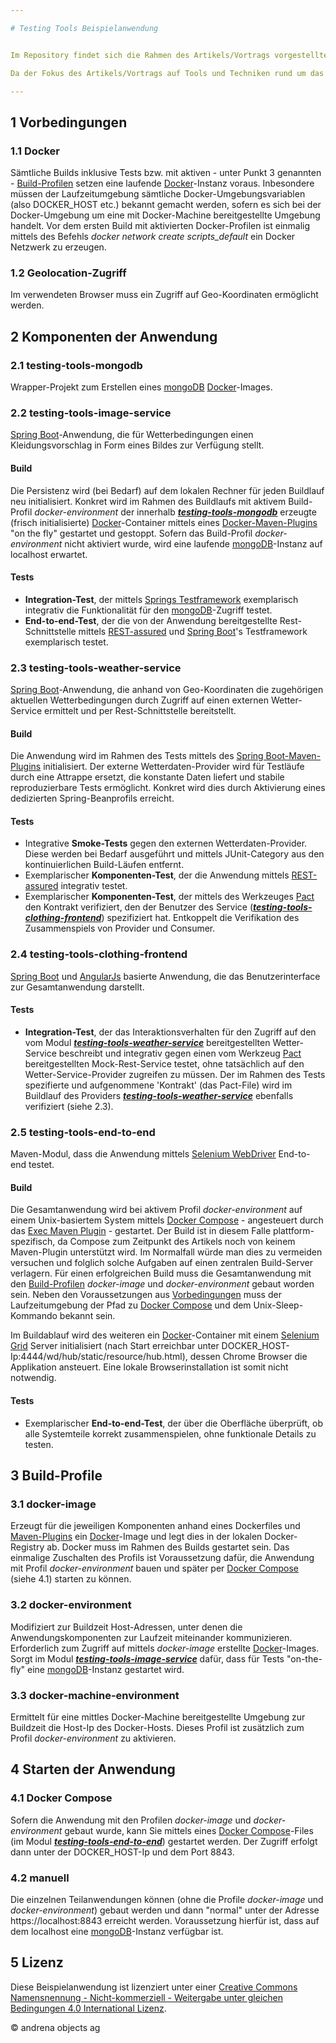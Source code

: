 ```yaml
---

# Testing Tools Beispielanwendung


Im Repository findet sich die Rahmen des Artikels/Vortrags vorgestellte Beipielanwendung. Diese ermittelt anhand der Koordinaten des Webbrowsers einen Kleidungsvorschlag (in Form eines Bildes) für den aktuellen Tag. 

Da der Fokus des Artikels/Vortrags auf Tools und Techniken rund um das Thema Integrations-Testen liegt, wurde der Darstellung wegen auf Unittests verzichtet. 

---
```


## 1 Vorbedingungen

### 1.1 Docker

Sämtliche Builds inklusive Tests bzw. mit aktiven - unter Punkt 3 genannten - [Build-Profilen](#3-build-profile) setzen eine laufende [Docker](https://www.docker.com)-Instanz voraus. Inbesondere müssen der Laufzeitumgebung sämtliche Docker-Umgebungsvariablen (also DOCKER_HOST etc.) bekannt gemacht werden, sofern es sich bei der Docker-Umgebung um eine mit Docker-Machine bereitgestellte Umgebung handelt. Vor dem ersten Build mit aktivierten Docker-Profilen ist einmalig mittels des Befehls _docker network create scripts_default_ ein Docker Netzwerk zu erzeugen.

### 1.2 Geolocation-Zugriff

Im verwendeten Browser muss ein Zugriff auf Geo-Koordinaten ermöglicht werden.

## 2 Komponenten der Anwendung

### 2.1 testing-tools-mongodb

Wrapper-Projekt zum Erstellen eines [mongoDB](https://www.mongodb.com) [Docker](https://www.docker.com)-Images.

### 2.2 testing-tools-image-service

[Spring Boot](http://projects.spring.io/spring-boot/)-Anwendung, die für Wetterbedingungen einen Kleidungsvorschlag in Form eines Bildes zur Verfügung stellt.

#### Build

Die Persistenz wird (bei Bedarf) auf dem lokalen Rechner für jeden Buildlauf neu initialisiert. Konkret wird im Rahmen des Buildlaufs mit aktivem Build-Profil *docker-environment* der innerhalb **_[testing-tools-mongodb](#2-1-testing-tools-mongodb)_** erzeugte (frisch initialisierte) [Docker](https://www.docker.com)-Container mittels eines [Docker-Maven-Plugins](https://github.com/fabric8io/docker-maven-plugin) "on the fly" gestartet und gestoppt. Sofern das Build-Profil *docker-environment* nicht aktiviert wurde, wird eine laufende [mongoDB](https://www.mongodb.com)-Instanz auf localhost erwartet. 

#### Tests

* **Integration-Test**, der mittels [Springs Testframework](http://docs.spring.io/spring/docs/current/spring-framework-reference/html/integration-testing.html) exemplarisch integrativ die Funktionalität für den [mongoDB](https://www.mongodb.com)-Zugriff testet.
* **End-to-end-Test**, der die von der Anwendung bereitgestellte Rest-Schnittstelle mittels [REST-assured](https://github.com/jayway/rest-assured) und [Spring Boot](http://projects.spring.io/spring-boot/)'s Testframework  exemplarisch testet. 

### 2.3 testing-tools-weather-service

[Spring Boot](http://projects.spring.io/spring-boot/)-Anwendung, die anhand von Geo-Koordinaten die zugehörigen aktuellen Wetterbedingungen durch Zugriff auf einen externen Wetter-Service ermittelt und per Rest-Schnittstelle bereitstellt.

#### Build

Die Anwendung wird im Rahmen des Tests mittels des [Spring Boot-Maven-Plugins](http://docs.spring.io/spring-boot/docs/current/reference/html/build-tool-plugins-maven-plugin.html) initialisiert. Der externe Wetterdaten-Provider wird für Testläufe durch eine Attrappe ersetzt, die konstante Daten liefert und stabile reproduzierbare Tests ermöglicht. Konkret wird dies durch Aktivierung eines dedizierten Spring-Beanprofils erreicht.

#### Tests

* Integrative **Smoke-Tests** gegen den externen Wetterdaten-Provider. Diese werden bei Bedarf ausgeführt und mittels JUnit-Category aus den kontinuierlichen Build-Läufen entfernt.
* Exemplarischer **Komponenten-Test**, der die Anwendung mittels [REST-assured](https://github.com/jayway/rest-assured) integrativ testet.
* Exemplarischer **Komponenten-Test**, der mittels des Werkzeuges [Pact](https://github.com/DiUS/pact-jvm) den Kontrakt verifiziert, den der Benutzer des Service (**_[testing-tools-clothing-frontend](#2-4-testing-tools-clothing-frontend)_**) spezifiziert hat. Entkoppelt die Verifikation des Zusammenspiels von Provider und Consumer.

### 2.4 testing-tools-clothing-frontend

[Spring Boot](http://projects.spring.io/spring-boot/) und [AngularJs](https://angularjs.org) basierte Anwendung, die das Benutzerinterface zur Gesamtanwendung darstellt.

#### Tests

* **Integration-Test**, der das Interaktionsverhalten für den Zugriff auf den vom Modul **_[testing-tools-weather-service](#2-3-testing-tools-weather-service)_** bereitgestellten Wetter-Service beschreibt und integrativ gegen einen vom Werkzeug [Pact](https://github.com/DiUS/pact-jvm) bereitgestellten Mock-Rest-Service testet, ohne tatsächlich auf den Wetter-Service-Provider zugreifen zu müssen. Der im Rahmen des Tests spezifierte und aufgenommene 'Kontrakt' (das Pact-File) wird im Buildlauf des Providers **_[testing-tools-weather-service](#2-3-testing-tools-weather-service)_** ebenfalls verifiziert (siehe 2.3).

### 2.5 testing-tools-end-to-end

Maven-Modul, dass die Anwendung mittels [Selenium WebDriver](http://www.seleniumhq.org/projects/webdriver/) End-to-end testet.

#### Build

Die Gesamtanwendung wird bei aktivem Profil *docker-environment* auf einem Unix-basiertem System mittels [Docker Compose](https://docs.docker.com/compose/) - angesteuert durch das [Exec Maven Plugin](http://www.mojohaus.org/exec-maven-plugin/) - gestartet. 
Der Build ist in diesem Falle plattform-spezifisch, da Compose zum Zeitpunkt des Artikels noch von keinem Maven-Plugin unterstützt wird. Im Normalfall würde man dies zu vermeiden versuchen und folglich solche Aufgaben auf einen zentralen Build-Server verlagern. 
Für einen erfolgreichen Build muss die Gesamtanwendung mit den [Build-Profilen](#3-build-profile) *docker-image* und *docker-environment* gebaut worden sein. Neben den Voraussetzungen aus [Vorbedingungen](#1-1-docker) muss der Laufzeitumgebung der Pfad zu [Docker Compose](https://docs.docker.com/compose/)  und dem Unix-Sleep-Kommando bekannt sein.

Im Buildablauf wird des weiteren ein [Docker](https://www.docker.com)-Container mit einem [Selenium Grid](https://github.com/SeleniumHQ/selenium/wiki/Grid2) Server initialisiert (nach Start erreichbar unter DOCKER_HOST-Ip:4444/wd/hub/static/resource/hub.html), dessen Chrome Browser die Applikation ansteuert. Eine lokale Browserinstallation ist somit nicht notwendig.

#### Tests

* Exemplarischer **End-to-end-Test**, der über die Oberfläche überprüft, ob alle Systemteile korrekt zusammenspielen, ohne funktionale Details zu testen.

## 3 Build-Profile

### 3.1 docker-image

Erzeugt für die jeweiligen Komponenten anhand eines Dockerfiles und [Maven-Plugins](https://github.com/spotify/docker-maven-plugin) ein [Docker](https://www.docker.com)-Image und legt dies in der lokalen Docker-Registry ab. Docker muss im Rahmen des Builds gestartet sein. Das einmalige Zuschalten des Profils ist Voraussetzung dafür, die Anwendung mit Profil *docker-environment* bauen und später per [Docker Compose](https://docs.docker.com/compose/) (siehe 4.1) starten zu können.

### 3.2 docker-environment

Modifiziert zur Buildzeit Host-Adressen, unter denen die Anwendungskomponenten zur Laufzeit miteinander kommunizieren. Erforderlich zum Zugriff auf mittels *docker-image* erstellte [Docker](https://www.docker.com)-Images. Sorgt im Modul **_[testing-tools-image-service](#2-2-testing-tools-image-service)_** dafür, dass für Tests "on-the-fly" eine [mongoDB](https://www.mongodb.com)-Instanz gestartet wird.

### 3.3 docker-machine-environment

Ermittelt für eine mittles Docker-Machine bereitgestellte Umgebung zur Buildzeit die Host-Ip des Docker-Hosts. Dieses Profil ist zusätzlich zum Profil *docker-environment* zu aktivieren. 

## 4 Starten der Anwendung

### 4.1 Docker Compose

Sofern die Anwendung mit den Profilen *docker-image* und *docker-environment* gebaut wurde, kann Sie mittels eines [Docker Compose](https://docs.docker.com/compose/)-Files (im Modul **_[testing-tools-end-to-end](#2-5-testing-tools-end-to-end)_**) gestartet werden. Der Zugriff erfolgt dann unter der DOCKER_HOST-Ip und dem Port 8843.

### 4.2 manuell

Die einzelnen Teilanwendungen können (ohne die Profile *docker-image* und *docker-environment*) gebaut werden und dann "normal" unter der Adresse https://localhost:8843 erreicht werden. Voraussetzung hierfür ist, dass auf dem localhost eine [mongoDB](https://www.mongodb.com)-Instanz verfügbar ist.


## 5 Lizenz

Diese Beispielanwendung ist lizenziert unter einer [Creative Commons Namensnennung - Nicht-kommerziell - Weitergabe unter gleichen Bedingungen 4.0 International Lizenz](http://creativecommons.org/licenses/by-nc-sa/4.0/).

&copy; andrena objects ag


